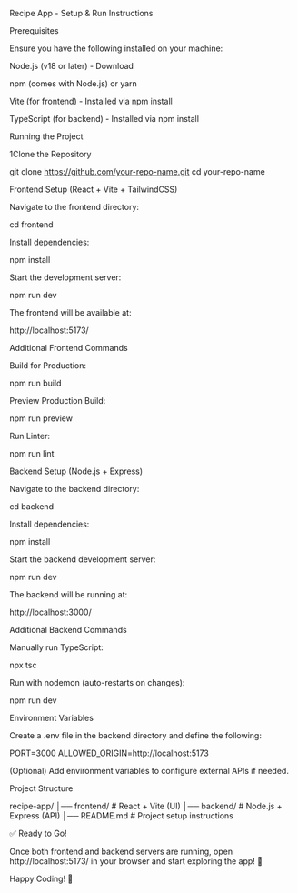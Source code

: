 Recipe App - Setup & Run Instructions

Prerequisites

Ensure you have the following installed on your machine:

Node.js (v18 or later) - Download

npm (comes with Node.js) or yarn

Vite (for frontend) - Installed via npm install

TypeScript (for backend) - Installed via npm install

Running the Project

1Clone the Repository

git clone https://github.com/your-repo-name.git
cd your-repo-name

Frontend Setup (React + Vite + TailwindCSS)

Navigate to the frontend directory:

cd frontend

Install dependencies:

npm install

Start the development server:

npm run dev

The frontend will be available at:

http://localhost:5173/

Additional Frontend Commands

Build for Production:

npm run build

Preview Production Build:

npm run preview

Run Linter:

npm run lint

Backend Setup (Node.js + Express)

Navigate to the backend directory:

cd backend

Install dependencies:

npm install

Start the backend development server:

npm run dev

The backend will be running at:

http://localhost:3000/

Additional Backend Commands

Manually run TypeScript:

npx tsc

Run with nodemon (auto-restarts on changes):

npm run dev

Environment Variables

Create a .env file in the backend directory and define the following:

PORT=3000
ALLOWED_ORIGIN=http://localhost:5173

(Optional) Add environment variables to configure external APIs if needed.

Project Structure

recipe-app/
│── frontend/        # React + Vite (UI)
│── backend/         # Node.js + Express (API)
│── README.md       # Project setup instructions

✅ Ready to Go!

Once both frontend and backend servers are running, open http://localhost:5173/ in your browser and start exploring the app! 🎉

Happy Coding! 🚀
